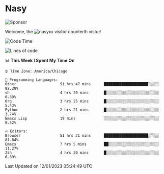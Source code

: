 # Nasy

<!--
<p align="center">
<img height="200" src="https://github-readme-stats.vercel.app/api?username=nasyxx&count_private=true&show_icons=true&theme=dracula&include_all_commits=true"/>
<img height="200" src="https://github-readme-stats.vercel.app/api/top-langs/?username=nasyxx&theme=dracula&hide=html,jupyter+notebook&count_private=true&show_icons=true"/>
</p>

  
----------------
-->

![Sponsor](https://img.shields.io/static/v1.svg?label=Sponsor&message=%E2%9D%A4&logo=GitHub&style=flat&color=pink)
 
Welcome, the ![nasyxx visitor counter](https://count.getloli.com/get/@nasyxx?theme=rule34)th vistor!
 
<!--START_SECTION:waka-->
![Code Time](http://img.shields.io/badge/Code%20Time-3%2C087%20hrs%2023%20mins-blue)

![Lines of code](https://img.shields.io/badge/From%20Hello%20World%20I%27ve%20Written-5%20Million%20lines%20of%20code-blue)

📊 **This Week I Spent My Time On** 

```text
⌚︎ Time Zone: America/Chicago

💬 Programming Languages: 
Other                    51 hrs 47 mins      ████████████████████░░░░░   82.28% 
sh                       4 hrs 20 mins       █░░░░░░░░░░░░░░░░░░░░░░░░   6.89% 
Org                      3 hrs 25 mins       █░░░░░░░░░░░░░░░░░░░░░░░░   5.43% 
Python                   2 hrs 21 mins       █░░░░░░░░░░░░░░░░░░░░░░░░   3.74% 
Emacs Lisp               19 mins             ░░░░░░░░░░░░░░░░░░░░░░░░░   0.52%

🔥 Editors: 
Browser                  51 hrs 31 mins      ████████████████████░░░░░   81.84% 
Emacs                    7 hrs 5 mins        ██░░░░░░░░░░░░░░░░░░░░░░░   11.27% 
Zsh                      4 hrs 20 mins       █░░░░░░░░░░░░░░░░░░░░░░░░   6.89%

```


 Last Updated on 12/01/2023 05:24:49 UTC
<!--END_SECTION:waka-->

<!-- ![visitors](https://visitor-badge.laobi.icu/badge?page_id=nasyxx.nasyxx) -->
